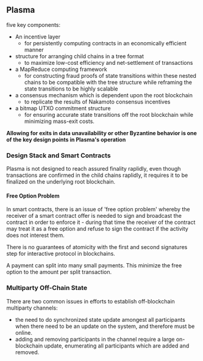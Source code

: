 
## Plasma

five key components:

* An incentive layer
    * for persistently computing contracts in an economically efficient manner
* structure for arranging child chains in a tree format
    * to maximize low-cost efficiency and net-settlement of transactions
* a MapReduce computing framework
    * for constructing fraud proofs of state transitions within these nested chains to be compatible with the tree structure while reframing the state transitions to be highly scalable
* a consensus mechanism which is dependent upon the root blockchain
    * to replicate the results of Nakamoto consensus incentives
* a bitmap UTXO commitment structure
    * for ensuring accurate state transitions off the root blockchain while minimizing mass-exit costs.


**Allowing for exits in data unavailability or other Byzantine behavior is one of the key design points in Plasma's operation**


### Design Stack and Smart Contracts

Plasma is not designed to reach assured finality raplidly, even though transactions are confirmed in the child chains raplidly, it requires it to be finalized on the underlying root blockchain.


#### Free Option Problem

In smart contracts, there is an issue of 'free option problem' whereby the receiver of a smart contract offer is needed to sign and broadcast the contract in order to enforce it - during that time the receiver of the contract may treat it as a free option and refuse to sign the contract if the activity does not interest them.

There is no guarantees of atomicity with the first and second signatures step for interactive protocol in blockchains.

A payment can split into many small payments.  This minimize the free option to the amount per split transaction.



### Multiparty Off-Chain State

There are two common issues in efforts to establish off-blockchain multiparty channels:

* the need to do synchronized state update amongest all participants when there need to be an update on the system, and therefore must be online.
* adding and removing participants in the channel require a large on-blockchain update, enumerating all participants which are added and removed.





